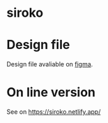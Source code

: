 # siroko
<h1>Design file</h1>
<p>Design file avaliable on <a href="https://www.figma.com/file/jbOroqyZNZ0fWkQ2dKP4VB/Siroko?node-id=0%3A1" target="_blank">figma</a>.</p>

<h1>On line version</h1>
<p>See on <a href="https://siroko.netlify.app/">https://siroko.netlify.app/</a>

 
